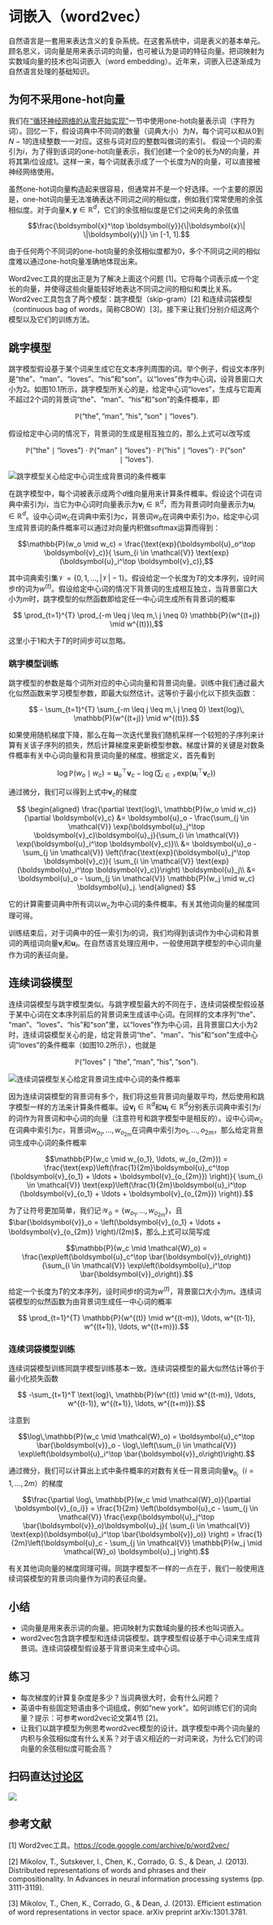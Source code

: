 # 词嵌入（word2vec）


自然语言是一套用来表达含义的复杂系统。在这套系统中，词是表义的基本单元。顾名思义，词向量是用来表示词的向量，也可被认为是词的特征向量。把词映射为实数域向量的技术也叫词嵌入（word embedding）。近年来，词嵌入已逐渐成为自然语言处理的基础知识。


## 为何不采用one-hot向量

我们在[“循环神经网络的从零开始实现”](../chapter_recurrent-neural-networks/rnn-scratch.md)一节中使用one-hot向量表示词（字符为词）。回忆一下，假设词典中不同词的数量（词典大小）为$N$，每个词可以和从0到$N-1$的连续整数一一对应。这些与词对应的整数叫做词的索引。
假设一个词的索引为$i$，为了得到该词的one-hot向量表示，我们创建一个全0的长为$N$的向量，并将其第$i$位设成1。这样一来，每个词就表示成了一个长度为$N$的向量，可以直接被神经网络使用。

虽然one-hot词向量构造起来很容易，但通常并不是一个好选择。一个主要的原因是，one-hot词向量无法准确表达不同词之间的相似度，例如我们常常使用的余弦相似度。对于向量$\boldsymbol{x}, \boldsymbol{y} \in \mathbb{R}^d$，它们的余弦相似度是它们之间夹角的余弦值

$$\frac{\boldsymbol{x}^\top \boldsymbol{y}}{\|\boldsymbol{x}\| \|\boldsymbol{y}\|} \in [-1, 1].$$

由于任何两个不同词的one-hot向量的余弦相似度都为0，多个不同词之间的相似度难以通过one-hot向量准确地体现出来。

Word2vec工具的提出正是为了解决上面这个问题 [1]。它将每个词表示成一个定长的向量，并使得这些向量能较好地表达不同词之间的相似和类比关系。Word2vec工具包含了两个模型：跳字模型（skip-gram）[2] 和连续词袋模型（continuous bag of words，简称CBOW）[3]。接下来让我们分别介绍这两个模型以及它们的训练方法。


## 跳字模型

跳字模型假设基于某个词来生成它在文本序列周围的词。举个例子，假设文本序列是“the”、“man”、“loves”、“his”和“son”。以“loves”作为中心词，设背景窗口大小为2。如图10.1所示，跳字模型所关心的是，给定中心词“loves”，生成与它距离不超过2个词的背景词“the”、“man”、“his”和“son”的条件概率，即

$$\mathbb{P}(\textrm{``the"},\textrm{``man"},\textrm{``his"},\textrm{``son"}\mid\textrm{``loves"}).$$

假设给定中心词的情况下，背景词的生成是相互独立的，那么上式可以改写成

$$\mathbb{P}(\textrm{``the"}\mid\textrm{``loves"})\cdot\mathbb{P}(\textrm{``man"}\mid\textrm{``loves"})\cdot\mathbb{P}(\textrm{``his"}\mid\textrm{``loves"})\cdot\mathbb{P}(\textrm{``son"}\mid\textrm{``loves"}).$$

![跳字模型关心给定中心词生成背景词的条件概率](../img/skip-gram.svg)


在跳字模型中，每个词被表示成两个$d$维向量用来计算条件概率。假设这个词在词典中索引为$i$，当它为中心词时向量表示为$\boldsymbol{v}_i\in\mathbb{R}^d$，而为背景词时向量表示为$\boldsymbol{u}_i\in\mathbb{R}^d$。设中心词$w_c$在词典中索引为$c$，背景词$w_o$在词典中索引为$o$，给定中心词生成背景词的条件概率可以通过对向量内积做softmax运算而得到：

$$\mathbb{P}(w_o \mid w_c) = \frac{\text{exp}(\boldsymbol{u}_o^\top \boldsymbol{v}_c)}{ \sum_{i \in \mathcal{V}} \text{exp}(\boldsymbol{u}_i^\top \boldsymbol{v}_c)},$$

其中词典索引集$\mathcal{V} = \{0, 1, \ldots, |\mathcal{V}|-1\}$。假设给定一个长度为$T$的文本序列，设时间步$t$的词为$w^{(t)}$。假设给定中心词的情况下背景词的生成相互独立，当背景窗口大小为$m$时，跳字模型的似然函数即给定任一中心词生成所有背景词的概率

$$ \prod_{t=1}^{T} \prod_{-m \leq j \leq m,\ j \neq 0} \mathbb{P}(w^{(t+j)} \mid w^{(t)}),$$

这里小于1和大于$T$的时间步可以忽略。

### 跳字模型训练

跳字模型的参数是每个词所对应的中心词向量和背景词向量。训练中我们通过最大化似然函数来学习模型参数，即最大似然估计。这等价于最小化以下损失函数：

$$ - \sum_{t=1}^{T} \sum_{-m \leq j \leq m,\ j \neq 0} \text{log}\, \mathbb{P}(w^{(t+j)} \mid w^{(t)}).$$


如果使用随机梯度下降，那么在每一次迭代里我们随机采样一个较短的子序列来计算有关该子序列的损失，然后计算梯度来更新模型参数。梯度计算的关键是对数条件概率有关中心词向量和背景词向量的梯度。根据定义，首先看到


$$\log \mathbb{P}(w_o \mid w_c) =
\boldsymbol{u}_o^\top \boldsymbol{v}_c - \log\left(\sum_{i \in \mathcal{V}} \text{exp}(\boldsymbol{u}_i^\top \boldsymbol{v}_c)\right)$$

通过微分，我们可以得到上式中$\boldsymbol{v}_c$的梯度

$$
\begin{aligned}
\frac{\partial \text{log}\, \mathbb{P}(w_o \mid w_c)}{\partial \boldsymbol{v}_c} 
&= \boldsymbol{u}_o - \frac{\sum_{j \in \mathcal{V}} \exp(\boldsymbol{u}_j^\top \boldsymbol{v}_c)\boldsymbol{u}_j}{\sum_{i \in \mathcal{V}} \exp(\boldsymbol{u}_i^\top \boldsymbol{v}_c)}\\
&= \boldsymbol{u}_o - \sum_{j \in \mathcal{V}} \left(\frac{\text{exp}(\boldsymbol{u}_j^\top \boldsymbol{v}_c)}{ \sum_{i \in \mathcal{V}} \text{exp}(\boldsymbol{u}_i^\top \boldsymbol{v}_c)}\right) \boldsymbol{u}_j\\ 
&= \boldsymbol{u}_o - \sum_{j \in \mathcal{V}} \mathbb{P}(w_j \mid w_c) \boldsymbol{u}_j.
\end{aligned}
$$

它的计算需要词典中所有词以$w_c$为中心词的条件概率。有关其他词向量的梯度同理可得。

训练结束后，对于词典中的任一索引为$i$的词，我们均得到该词作为中心词和背景词的两组词向量$\boldsymbol{v}_i$和$\boldsymbol{u}_i$。在自然语言处理应用中，一般使用跳字模型的中心词向量作为词的表征向量。


## 连续词袋模型

连续词袋模型与跳字模型类似。与跳字模型最大的不同在于，连续词袋模型假设基于某中心词在文本序列前后的背景词来生成该中心词。在同样的文本序列“the”、 “man”、“loves”、“his”和“son”里，以“loves”作为中心词，且背景窗口大小为2时，连续词袋模型关心的是，给定背景词“the”、“man”、“his”和“son”生成中心词“loves”的条件概率（如图10.2所示），也就是

$$\mathbb{P}(\textrm{``loves"}\mid\textrm{``the"},\textrm{``man"},\textrm{``his"},\textrm{``son"}).$$

![连续词袋模型关心给定背景词生成中心词的条件概率](../img/cbow.svg)

因为连续词袋模型的背景词有多个，我们将这些背景词向量取平均，然后使用和跳字模型一样的方法来计算条件概率。设$\boldsymbol{v_i}\in\mathbb{R}^d$和$\boldsymbol{u_i}\in\mathbb{R}^d$分别表示词典中索引为$i$的词作为背景词和中心词的向量（注意符号和跳字模型中是相反的）。设中心词$w_c$在词典中索引为$c$，背景词$w_{o_1}, \ldots, w_{o_{2m}}$在词典中索引为$o_1, \ldots, o_{2m}$，那么给定背景词生成中心词的条件概率

$$\mathbb{P}(w_c \mid w_{o_1}, \ldots, w_{o_{2m}}) = \frac{\text{exp}\left(\frac{1}{2m}\boldsymbol{u}_c^\top (\boldsymbol{v}_{o_1} + \ldots + \boldsymbol{v}_{o_{2m}}) \right)}{ \sum_{i \in \mathcal{V}} \text{exp}\left(\frac{1}{2m}\boldsymbol{u}_i^\top (\boldsymbol{v}_{o_1} + \ldots + \boldsymbol{v}_{o_{2m}}) \right)}.$$

为了让符号更加简单，我们记$\mathcal{W}_o= \{w_{o_1}, \ldots, w_{o_{2m}}\}$，且$\bar{\boldsymbol{v}}_o = \left(\boldsymbol{v}_{o_1} + \ldots + \boldsymbol{v}_{o_{2m}} \right)/(2m)$，那么上式可以简写成

$$\mathbb{P}(w_c \mid \mathcal{W}_o) = \frac{\exp\left(\boldsymbol{u}_c^\top \bar{\boldsymbol{v}}_o\right)}{\sum_{i \in \mathcal{V}} \exp\left(\boldsymbol{u}_i^\top \bar{\boldsymbol{v}}_o\right)}.$$

给定一个长度为$T$的文本序列，设时间步$t$的词为$w^{(t)}$，背景窗口大小为$m$。连续词袋模型的似然函数为由背景词生成任一中心词的概率

$$ \prod_{t=1}^{T}  \mathbb{P}(w^{(t)} \mid  w^{(t-m)}, \ldots,  w^{(t-1)},  w^{(t+1)}, \ldots,  w^{(t+m)}).$$

### 连续词袋模型训练

连续词袋模型训练同跳字模型训练基本一致。连续词袋模型的最大似然估计等价于最小化损失函数

$$  -\sum_{t=1}^T  \text{log}\, \mathbb{P}(w^{(t)} \mid  w^{(t-m)}, \ldots,  w^{(t-1)},  w^{(t+1)}, \ldots,  w^{(t+m)}).$$

注意到

$$\log\,\mathbb{P}(w_c \mid \mathcal{W}_o) = \boldsymbol{u}_c^\top \bar{\boldsymbol{v}}_o - \log\,\left(\sum_{i \in \mathcal{V}} \exp\left(\boldsymbol{u}_i^\top \bar{\boldsymbol{v}}_o\right)\right).$$

通过微分，我们可以计算出上式中条件概率的对数有关任一背景词向量$\boldsymbol{v}_{o_i}$（$i = 1, \ldots, 2m$）的梯度

$$\frac{\partial \log\, \mathbb{P}(w_c \mid \mathcal{W}_o)}{\partial \boldsymbol{v}_{o_i}} = \frac{1}{2m} \left(\boldsymbol{u}_c - \sum_{j \in \mathcal{V}} \frac{\exp(\boldsymbol{u}_j^\top \bar{\boldsymbol{v}}_o)\boldsymbol{u}_j}{ \sum_{i \in \mathcal{V}} \text{exp}(\boldsymbol{u}_i^\top \bar{\boldsymbol{v}}_o)} \right) = \frac{1}{2m}\left(\boldsymbol{u}_c - \sum_{j \in \mathcal{V}} \mathbb{P}(w_j \mid \mathcal{W}_o) \boldsymbol{u}_j \right).$$

有关其他词向量的梯度同理可得。同跳字模型不一样的一点在于，我们一般使用连续词袋模型的背景词向量作为词的表征向量。

## 小结

* 词向量是用来表示词的向量。把词映射为实数域向量的技术也叫词嵌入。
* word2vec包含跳字模型和连续词袋模型。跳字模型假设基于中心词来生成背景词。连续词袋模型假设基于背景词来生成中心词。


## 练习

* 每次梯度的计算复杂度是多少？当词典很大时，会有什么问题？
* 英语中有些固定短语由多个词组成，例如“new york”。如何训练它们的词向量？提示：可参考word2vec论文第4节 [2]。
* 让我们以跳字模型为例思考word2vec模型的设计。跳字模型中两个词向量的内积与余弦相似度有什么关系？对于语义相近的一对词来说，为什么它们的词向量的余弦相似度可能会高？


## 扫码直达[讨论区](https://discuss.gluon.ai/t/topic/4203)

![](../img/qr_word2vec.svg)


## 参考文献

[1] Word2vec工具。https://code.google.com/archive/p/word2vec/

[2] Mikolov, T., Sutskever, I., Chen, K., Corrado, G. S., & Dean, J. (2013). Distributed representations of words and phrases and their compositionality. In Advances in neural information processing systems (pp. 3111-3119).

[3] Mikolov, T., Chen, K., Corrado, G., & Dean, J. (2013). Efficient estimation of word representations in vector space. arXiv preprint arXiv:1301.3781.
